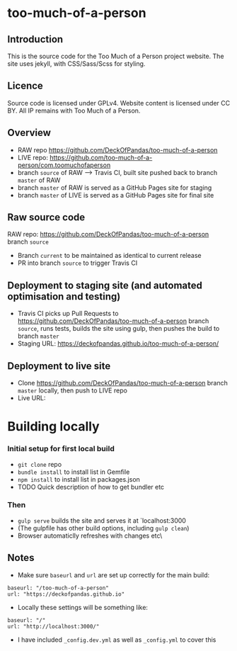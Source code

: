 # too-much-of-a-person

## Introduction
This is the source code for the Too Much of a Person project website. The site uses jekyll, with CSS/Sass/Scss for styling.

## Licence
Source code is licensed under GPLv4. Website content is licensed under CC BY. All IP remains with Too Much of a Person.

## Overview
* RAW repo https://github.com/DeckOfPandas/too-much-of-a-person 
* LIVE repo: https://github.com/too-much-of-a-person/com.toomuchofaperson
* branch `source` of RAW --> Travis CI, built site pushed back to branch `master` of RAW
* branch `master` of RAW is served as a GitHub Pages site for staging
* branch `master` of LIVE is served as a GitHub Pages site for final site

## Raw source code
RAW repo: https://github.com/DeckOfPandas/too-much-of-a-person branch `source`
* Branch `current` to be maintained as identical to current release
* PR into branch `source` to trigger Travis CI

## Deployment to staging site (and automated optimisation and testing)
* Travis CI picks up Pull Requests to https://github.com/DeckOfPandas/too-much-of-a-person
 branch `source`, runs tests, builds the site using gulp, then pushes the build to branch `master`
* Staging URL: https://deckofpandas.github.io/too-much-of-a-person/

## Deployment to live site
* Clone https://github.com/DeckOfPandas/too-much-of-a-person branch `master` locally, then push to LIVE repo
* Live URL: 

# Building locally 
### Initial setup for first local build
* `git clone` repo
* `bundle install` to install list in Gemfile  
* `npm install` to install list in packages.json  
* TODO Quick description of how to get bundler etc 

### Then
* `gulp serve` builds the site and serves it at `localhost:3000
* (The gulpfile has other build options, including `gulp clean`)
* Browser automaticlly refreshes with changes etc\

## Notes 
* Make sure `baseurl` and `url` are set up correctly for the main build:
```
baseurl: "/too-much-of-a-person"
url: "https://deckofpandas.github.io"
```
* Locally these settings will be something like:
```
baseurl: "/"
url: "http://localhost:3000/"
```
* I have included `_config.dev.yml` as well as `_config.yml` to cover this
